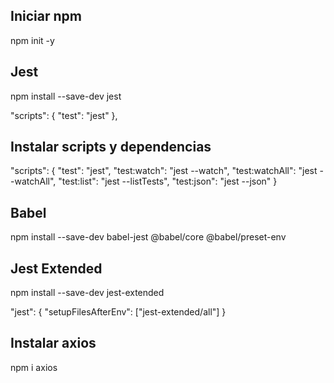 ## Iniciar npm 

npm init -y 

## Jest

npm install --save-dev jest

  "scripts": {
    "test": "jest"
  },

## Instalar scripts y dependencias

"scripts": {
    "test": "jest",
    "test:watch": "jest --watch",
    "test:watchAll": "jest --watchAll",
    "test:list": "jest --listTests",
    "test:json": "jest --json"
  }

## Babel 

npm install --save-dev babel-jest @babel/core @babel/preset-env

## Jest Extended

npm install --save-dev jest-extended

  "jest": {
    "setupFilesAfterEnv": ["jest-extended/all"]
  }

## Instalar axios

npm i axios
